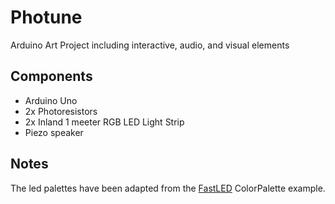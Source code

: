 # Photune
Arduino Art Project including interactive, audio, and visual elements

## Components

* Arduino Uno
* 2x Photoresistors
* 2x Inland 1 meeter RGB LED Light Strip
* Piezo speaker

## Notes

The led palettes have been adapted from the [FastLED](https://github.com/FastLED/FastLED) ColorPalette example.